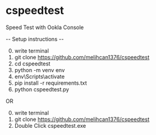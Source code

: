 # cspeedtest
Speed Test with Ookla Console

-- Setup instructions --

0. write terminal 
1. git clone https://github.com/melihcan1376/cspeedtest
2. cd cspeedtest
3. python -m venv env
4. env\Scripts\activate
5. pip install -r requirements.txt
6. python cspeedtest.py

OR

0. write terminal
1. git clone https://github.com/melihcan1376/cspeedtest
2. Double Click cspeedtest.exe
